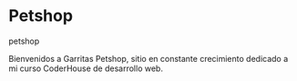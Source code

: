 # Petshop
petshop

Bienvenidos a Garritas Petshop, sitio en constante crecimiento dedicado a mi curso CoderHouse de desarrollo web.
